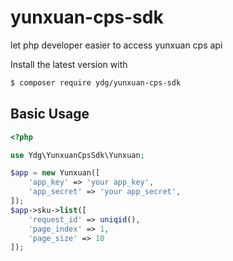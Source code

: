 # yunxuan-cps-sdk

let php developer easier to access yunxuan cps api

Install the latest version with

```bash
$ composer require ydg/yunxuan-cps-sdk
```

## Basic Usage

```php
<?php

use Ydg\YunxuanCpsSdk\Yunxuan;

$app = new Yunxuan([
    'app_key' => 'your app_key',
    'app_secret' => 'your app_secret',
]);
$app->sku->list([
    'request_id' => uniqid(),
    'page_index' => 1,
    'page_size' => 10
]);
```
